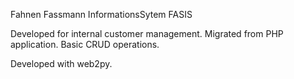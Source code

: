 Fahnen Fassmann InformationsSytem FASIS

Developed for internal customer management. Migrated from PHP application.
Basic CRUD operations.

Developed with web2py.
